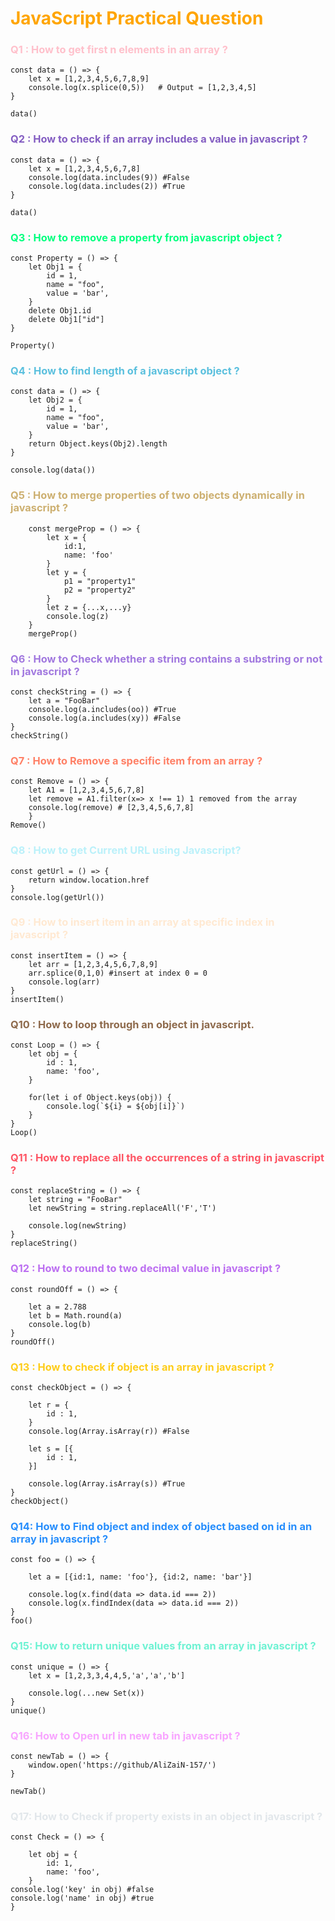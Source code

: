 # <span style="color:Orange"> JavaScript Practical Question </span>

### <span style="color:pink"> Q1 : How to get first n elements in an array ? </span>

    const data = () => {
        let x = [1,2,3,4,5,6,7,8,9]
        console.log(x.splice(0,5))   # Output = [1,2,3,4,5]
    }

    data()

### <span style="color:#845ec2"> Q2 : How to check if an array includes a value in javascript ? </span>

    const data = () => {
        let x = [1,2,3,4,5,6,7,8]
        console.log(data.includes(9)) #False
        console.log(data.includes(2)) #True
    }

    data()


### <span style="color:#00ff7f">Q3 : How to remove a property from javascript object ?</span>

    const Property = () => {
        let Obj1 = {
            id = 1,
            name = "foo",
            value = 'bar',
        }
        delete Obj1.id
        delete Obj1["id"]
    }

    Property()

### <span style="color:#5bc0de"> Q4 : How to find length of a javascript object ? </span>

    const data = () => {
        let Obj2 = {
            id = 1,
            name = "foo",
            value = 'bar',
        }
        return Object.keys(Obj2).length
    }

    console.log(data())

### <span style="color:#cdb071"> Q5 : How to merge properties of two objects dynamically in javascript ? </span>

        const mergeProp = () => {
            let x = {
                id:1,
                name: 'foo'
            }
            let y = {
                p1 = "property1"
                p2 = "property2"
            }
            let z = {...x,...y}
            console.log(z) 
        }
        mergeProp()

### <span style="color:#a178df"> Q6 : How to Check whether a string contains a substring or not in javascript ? </span>

    const checkString = () => {
        let a = "FooBar"
        console.log(a.includes(oo)) #True
        console.log(a.includes(xy)) #False
    }
    checkString()

### <span style="color:#ff8066"> Q7 : How to Remove a specific item from an array ? </span>

    const Remove = () => {
        let A1 = [1,2,3,4,5,6,7,8]
        let remove = A1.filter(x=> x !== 1) 1 removed from the array
        console.log(remove) # [2,3,4,5,6,7,8]
        }
    Remove()

### <span style="color:#bbf1fa"> Q8 : How to get Current URL using Javascript? </span>

    const getUrl = () => {
        return window.location.href
    }
    console.log(getUrl())

### <span style="color:#ffe9d2"> Q9 : How to insert item in an array at specific index in javascript ? </span>

    const insertItem = () => {
        let arr = [1,2,3,4,5,6,7,8,9]
        arr.splice(0,1,0) #insert at index 0 = 0
        console.log(arr)
    }
    insertItem()

### <span style="color:#8e6a4c">Q10 : How to loop through an object in javascript. </span>

    const Loop = () => {
        let obj = {
            id : 1,
            name: 'foo',
        }

        for(let i of Object.keys(obj)) {
            console.log(`${i} = ${obj[i]}`)
        }
    }
    Loop()

### <span style="color:#fe5564"> Q11 : How to replace all the occurrences of a string in javascript ? </span>

    const replaceString = () => {
        let string = "FooBar"
        let newString = string.replaceAll('F','T')

        console.log(newString)
    }
    replaceString()

### <span style="color:#bc6ff1"> Q12 : How to round to two decimal value in javascript ? </span>

    const roundOff = () => {
        
        let a = 2.788
        let b = Math.round(a)
        console.log(b)
    }
    roundOff()

### <span style="color:#fecd1a"> Q13 : How to check if object is an array in javascript ?

    const checkObject = () => {

        let r = {
            id : 1,
        }
        console.log(Array.isArray(r)) #False

        let s = [{
            id : 1,
        }]

        console.log(Array.isArray(s)) #True
    }
    checkObject()

### <span style="color:#278efc"> Q14: How to Find object and index of object based on id in an array in javascript ? </span>

    const foo = () => {

        let a = [{id:1, name: 'foo'}, {id:2, name: 'bar'}]

        console.log(x.find(data => data.id === 2))
        console.log(x.findIndex(data => data.id === 2))
    }
    foo()

### <span style="color:#6ef2d3">Q15: How to return unique values from an array in javascript ?

    const unique = () => {
        let x = [1,2,3,3,4,4,5,'a','a','b']

        console.log(...new Set(x))
    }
    unique()

### <span style="color:#f8a5ff"> Q16: How to Open url in new tab in javascript ? </span>

    const newTab = () => {
        window.open('https://github/AliZaiN-157/')
    }

    newTab()


### <span style="color:#e2e7eb"> Q17: How to Check if property exists in an object in javascript ? </span>

    const Check = () => {

        let obj = {
            id: 1,
            name: 'foo',
        }
    console.log('key' in obj) #false
    console.log('name' in obj) #true
    }
